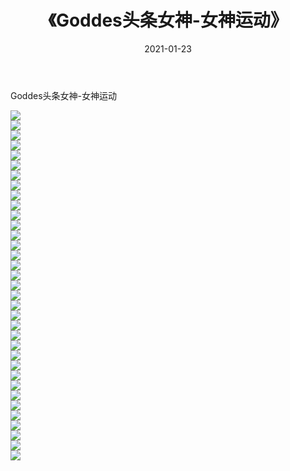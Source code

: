 ﻿---
layout: post
title:  《Goddes头条女神-女神运动》
date:   2021-01-23
img: http://img.660000.xyz/Sharelink/网络美图/2021/Goddes头条女神-女神运动/000.jpg
categories: [美女, 清纯, 唯美]
---

Goddes头条女神-女神运动

  ![](http://img.660000.xyz/Sharelink/网络美图/2021/Goddes头条女神-女神运动/001.jpg) <br> ![](http://img.660000.xyz/Sharelink/网络美图/2021/Goddes头条女神-女神运动/002.jpg) <br> ![](http://img.660000.xyz/Sharelink/网络美图/2021/Goddes头条女神-女神运动/003.jpg) <br> ![](http://img.660000.xyz/Sharelink/网络美图/2021/Goddes头条女神-女神运动/004.jpg) <br> ![](http://img.660000.xyz/Sharelink/网络美图/2021/Goddes头条女神-女神运动/005.jpg) <br> ![](http://img.660000.xyz/Sharelink/网络美图/2021/Goddes头条女神-女神运动/006.jpg) <br> ![](http://img.660000.xyz/Sharelink/网络美图/2021/Goddes头条女神-女神运动/007.jpg) <br> ![](http://img.660000.xyz/Sharelink/网络美图/2021/Goddes头条女神-女神运动/008.jpg) <br> ![](http://img.660000.xyz/Sharelink/网络美图/2021/Goddes头条女神-女神运动/009.jpg) <br> ![](http://img.660000.xyz/Sharelink/网络美图/2021/Goddes头条女神-女神运动/010.jpg) <br> ![](http://img.660000.xyz/Sharelink/网络美图/2021/Goddes头条女神-女神运动/011.jpg) <br> ![](http://img.660000.xyz/Sharelink/网络美图/2021/Goddes头条女神-女神运动/012.jpg) <br> ![](http://img.660000.xyz/Sharelink/网络美图/2021/Goddes头条女神-女神运动/013.jpg) <br> ![](http://img.660000.xyz/Sharelink/网络美图/2021/Goddes头条女神-女神运动/014.jpg) <br> ![](http://img.660000.xyz/Sharelink/网络美图/2021/Goddes头条女神-女神运动/015.jpg) <br> ![](http://img.660000.xyz/Sharelink/网络美图/2021/Goddes头条女神-女神运动/016.jpg) <br> ![](http://img.660000.xyz/Sharelink/网络美图/2021/Goddes头条女神-女神运动/017.jpg) <br> ![](http://img.660000.xyz/Sharelink/网络美图/2021/Goddes头条女神-女神运动/018.jpg) <br> ![](http://img.660000.xyz/Sharelink/网络美图/2021/Goddes头条女神-女神运动/019.jpg) <br> ![](http://img.660000.xyz/Sharelink/网络美图/2021/Goddes头条女神-女神运动/020.jpg) <br> ![](http://img.660000.xyz/Sharelink/网络美图/2021/Goddes头条女神-女神运动/021.jpg) <br> ![](http://img.660000.xyz/Sharelink/网络美图/2021/Goddes头条女神-女神运动/022.jpg) <br> ![](http://img.660000.xyz/Sharelink/网络美图/2021/Goddes头条女神-女神运动/023.jpg) <br> ![](http://img.660000.xyz/Sharelink/网络美图/2021/Goddes头条女神-女神运动/024.jpg) <br> ![](http://img.660000.xyz/Sharelink/网络美图/2021/Goddes头条女神-女神运动/025.jpg) <br> ![](http://img.660000.xyz/Sharelink/网络美图/2021/Goddes头条女神-女神运动/026.jpg) <br> ![](http://img.660000.xyz/Sharelink/网络美图/2021/Goddes头条女神-女神运动/027.jpg) <br> ![](http://img.660000.xyz/Sharelink/网络美图/2021/Goddes头条女神-女神运动/028.jpg) <br> ![](http://img.660000.xyz/Sharelink/网络美图/2021/Goddes头条女神-女神运动/029.jpg) <br> ![](http://img.660000.xyz/Sharelink/网络美图/2021/Goddes头条女神-女神运动/030.jpg) <br> ![](http://img.660000.xyz/Sharelink/网络美图/2021/Goddes头条女神-女神运动/031.jpg) <br> ![](http://img.660000.xyz/Sharelink/网络美图/2021/Goddes头条女神-女神运动/032.jpg) <br> ![](http://img.660000.xyz/Sharelink/网络美图/2021/Goddes头条女神-女神运动/033.jpg) <br> ![](http://img.660000.xyz/Sharelink/网络美图/2021/Goddes头条女神-女神运动/034.jpg) <br> ![](http://img.660000.xyz/Sharelink/网络美图/2021/Goddes头条女神-女神运动/035.jpg) <br>